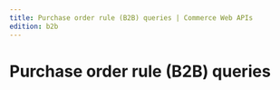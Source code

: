 ```yaml
---
title: Purchase order rule (B2B) queries | Commerce Web APIs
edition: b2b   
---
```


# Purchase order rule (B2B) queries
